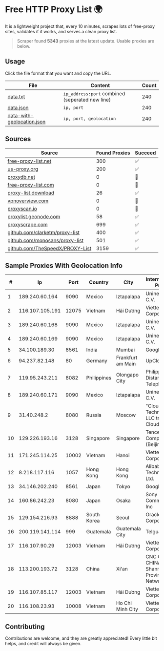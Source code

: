 
# Free HTTP Proxy List 🌍

It is a lightweight project that, every 10 minutes, scrapes lots of free-proxy sites, validates if it works, and serves a clean proxy list.


> Scraper found **5343** proxies at the latest update. Usable proxies are below.

## Usage

Click the file format that you want and copy the URL.


|File|Content|Count|
|----|-------|-----|
|[data.txt](https://raw.githubusercontent.com/themiralay/Proxy-List-World/master/data.txt)|`ip_address:port` combined (seperated new line)|240|
|[data.json](https://raw.githubusercontent.com/themiralay/Proxy-List-World/master/data.json)|`ip, port`|240|
|[data-with-geolocation.json](https://raw.githubusercontent.com/themiralay/Proxy-List-World/master/data-with-geolocation.json)|`ip, port, geolocation`|240|

## Sources

|Source|Found Proxies|Succeed|
|------|-------------|-------|
|[free-proxy-list.net](https://free-proxy-list.net)|300|✅|
|[us-proxy.org](https://www.us-proxy.org)|200|✅|
|[proxydb.net](http://proxydb.net)|0|🚫|
|[free-proxy-list.com](https://free-proxy-list.com/?page=&port=&type%5B%5D=http&type%5B%5D=https&up_time=0&search=Search)|0|🚫|
|[proxy-list.download](https://www.proxy-list.download/HTTP)|26|✅|
|[vpnoverview.com](https://vpnoverview.com/privacy/anonymous-browsing/free-proxy-servers)|0|🚫|
|[proxyscan.io](https://www.proxyscan.io)|0|🚫|
|[proxylist.geonode.com](https://proxylist.geonode.com/api/proxy-list?limit=300&page=1&sort_by=lastChecked&sort_type=desc&protocols=http,https)|58|✅|
|[proxyscrape.com](https://api.proxyscrape.com/v2/?request=displayproxies&protocol=http&timeout=10000&country=all&ssl=all&anonymity=all)|699|✅|
|[github.com/clarketm/proxy-list](https://raw.githubusercontent.com/clarketm/proxy-list/master/proxy-list-raw.txt)|400|✅|
|[github.com/monosans/proxy-list](https://raw.githubusercontent.com/monosans/proxy-list/main/proxies/http.txt)|501|✅|
|[github.com/TheSpeedX/PROXY-List](https://raw.githubusercontent.com/TheSpeedX/PROXY-List/master/http.txt)|3159|✅|


## Sample Proxies With Geolocation Info

|#|Ip|Port|Country|City|Internet Service Provider|
|-|--|----|-------|----|-------------------------|
|1|189.240.60.164|9090|Mexico|Iztapalapa|Uninet S.A. de C.V.|
|2|116.107.105.191|12075|Vietnam|Hải Dương|Viettel Corporation|
|3|189.240.60.168|9090|Mexico|Iztapalapa|Uninet S.A. de C.V.|
|4|189.240.60.169|9090|Mexico|Iztapalapa|Uninet S.A. de C.V.|
|5|34.100.189.30|8561|India|Mumbai|Google LLC|
|6|94.237.82.148|80|Germany|Frankfurt am Main|UpCloud Ltd|
|7|119.95.243.211|8082|Philippines|Olongapo City|Philippine Long Distance Telephone Co.|
|8|189.240.60.171|9090|Mexico|Iztapalapa|Uninet S.A. de C.V.|
|9|31.40.248.2|8080|Russia|Moscow|"Cloud Technologies" LLC trading as Cloud.ru|
|10|129.226.193.16|3128|Singapore|Singapore|Tencent Cloud Computing (Beijing) Co|
|11|171.245.114.25|10002|Vietnam|Hanoi|Viettel Corporation|
|12|8.218.117.116|1057|Hong Kong|Hong Kong|Alibaba (US) Technology Co., Ltd.|
|13|34.146.202.240|8561|Japan|Tokyo|Google LLC|
|14|160.86.242.23|8080|Japan|Osaka|Sony Network Communications Inc|
|15|129.154.216.93|8888|South Korea|Seoul|Oracle Corporation|
|16|200.119.141.114|999|Guatemala|Guatemala City|Telgua|
|17|116.107.90.29|12003|Vietnam|Hải Dương|Viettel Corporation|
|18|113.200.193.72|3128|China|Xi'an|CNC Group CHINA169 Shannxi Province Network|
|19|116.107.85.117|12003|Vietnam|Hải Dương|Viettel Corporation|
|20|116.108.23.93|10008|Vietnam|Ho Chi Minh City|Viettel Corporation|



## Contributing

Contributions are welcome, and they are greatly appreciated! Every
little bit helps, and credit will always be given.

